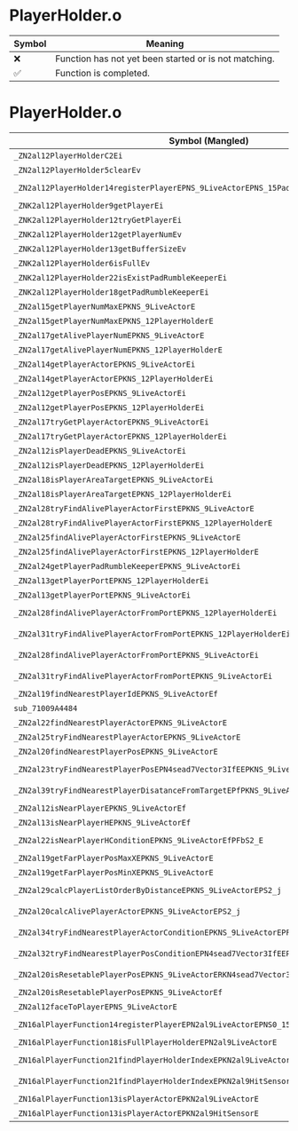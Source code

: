 # PlayerHolder.o
| Symbol | Meaning 
| ------------- | ------------- 
| :x: | Function has not yet been started or is not matching. 
| :white_check_mark: | Function is completed. 


# PlayerHolder.o
| Symbol (Mangled) | Symbol (Demangled) | Decompiled? |
| ------------- |  ------------- | ------------- |
| `_ZN2al12PlayerHolderC2Ei` | `al::PlayerHolder::PlayerHolder(int)` | :x: |
| `_ZN2al12PlayerHolder5clearEv` | `al::PlayerHolder::clear(void)` | :x: |
| `_ZN2al12PlayerHolder14registerPlayerEPNS_9LiveActorEPNS_15PadRumbleKeeperE` | `al::PlayerHolder::registerPlayer(al::LiveActor *,al::PadRumbleKeeper *)` | :x: |
| `_ZNK2al12PlayerHolder9getPlayerEi` | `al::PlayerHolder::getPlayer(int)const` | :x: |
| `_ZNK2al12PlayerHolder12tryGetPlayerEi` | `al::PlayerHolder::tryGetPlayer(int)const` | :x: |
| `_ZNK2al12PlayerHolder12getPlayerNumEv` | `al::PlayerHolder::getPlayerNum(void)const` | :x: |
| `_ZNK2al12PlayerHolder13getBufferSizeEv` | `al::PlayerHolder::getBufferSize(void)const` | :x: |
| `_ZNK2al12PlayerHolder6isFullEv` | `al::PlayerHolder::isFull(void)const` | :x: |
| `_ZNK2al12PlayerHolder22isExistPadRumbleKeeperEi` | `al::PlayerHolder::isExistPadRumbleKeeper(int)const` | :x: |
| `_ZNK2al12PlayerHolder18getPadRumbleKeeperEi` | `al::PlayerHolder::getPadRumbleKeeper(int)const` | :x: |
| `_ZN2al15getPlayerNumMaxEPKNS_9LiveActorE` | `al::getPlayerNumMax(al::LiveActor const*)` | :x: |
| `_ZN2al15getPlayerNumMaxEPKNS_12PlayerHolderE` | `al::getPlayerNumMax(al::PlayerHolder const*)` | :x: |
| `_ZN2al17getAlivePlayerNumEPKNS_9LiveActorE` | `al::getAlivePlayerNum(al::LiveActor const*)` | :x: |
| `_ZN2al17getAlivePlayerNumEPKNS_12PlayerHolderE` | `al::getAlivePlayerNum(al::PlayerHolder const*)` | :x: |
| `_ZN2al14getPlayerActorEPKNS_9LiveActorEi` | `al::getPlayerActor(al::LiveActor const*,int)` | :x: |
| `_ZN2al14getPlayerActorEPKNS_12PlayerHolderEi` | `al::getPlayerActor(al::PlayerHolder const*,int)` | :x: |
| `_ZN2al12getPlayerPosEPKNS_9LiveActorEi` | `al::getPlayerPos(al::LiveActor const*,int)` | :x: |
| `_ZN2al12getPlayerPosEPKNS_12PlayerHolderEi` | `al::getPlayerPos(al::PlayerHolder const*,int)` | :x: |
| `_ZN2al17tryGetPlayerActorEPKNS_9LiveActorEi` | `al::tryGetPlayerActor(al::LiveActor const*,int)` | :x: |
| `_ZN2al17tryGetPlayerActorEPKNS_12PlayerHolderEi` | `al::tryGetPlayerActor(al::PlayerHolder const*,int)` | :x: |
| `_ZN2al12isPlayerDeadEPKNS_9LiveActorEi` | `al::isPlayerDead(al::LiveActor const*,int)` | :x: |
| `_ZN2al12isPlayerDeadEPKNS_12PlayerHolderEi` | `al::isPlayerDead(al::PlayerHolder const*,int)` | :x: |
| `_ZN2al18isPlayerAreaTargetEPKNS_9LiveActorEi` | `al::isPlayerAreaTarget(al::LiveActor const*,int)` | :x: |
| `_ZN2al18isPlayerAreaTargetEPKNS_12PlayerHolderEi` | `al::isPlayerAreaTarget(al::PlayerHolder const*,int)` | :x: |
| `_ZN2al28tryFindAlivePlayerActorFirstEPKNS_9LiveActorE` | `al::tryFindAlivePlayerActorFirst(al::LiveActor const*)` | :x: |
| `_ZN2al28tryFindAlivePlayerActorFirstEPKNS_12PlayerHolderE` | `al::tryFindAlivePlayerActorFirst(al::PlayerHolder const*)` | :x: |
| `_ZN2al25findAlivePlayerActorFirstEPKNS_9LiveActorE` | `al::findAlivePlayerActorFirst(al::LiveActor const*)` | :x: |
| `_ZN2al25findAlivePlayerActorFirstEPKNS_12PlayerHolderE` | `al::findAlivePlayerActorFirst(al::PlayerHolder const*)` | :x: |
| `_ZN2al24getPlayerPadRumbleKeeperEPKNS_9LiveActorEi` | `al::getPlayerPadRumbleKeeper(al::LiveActor const*,int)` | :x: |
| `_ZN2al13getPlayerPortEPKNS_12PlayerHolderEi` | `al::getPlayerPort(al::PlayerHolder const*,int)` | :x: |
| `_ZN2al13getPlayerPortEPKNS_9LiveActorEi` | `al::getPlayerPort(al::LiveActor const*,int)` | :x: |
| `_ZN2al28findAlivePlayerActorFromPortEPKNS_12PlayerHolderEi` | `al::findAlivePlayerActorFromPort(al::PlayerHolder const*,int)` | :x: |
| `_ZN2al31tryFindAlivePlayerActorFromPortEPKNS_12PlayerHolderEi` | `al::tryFindAlivePlayerActorFromPort(al::PlayerHolder const*,int)` | :x: |
| `_ZN2al28findAlivePlayerActorFromPortEPKNS_9LiveActorEi` | `al::findAlivePlayerActorFromPort(al::LiveActor const*,int)` | :x: |
| `_ZN2al31tryFindAlivePlayerActorFromPortEPKNS_9LiveActorEi` | `al::tryFindAlivePlayerActorFromPort(al::LiveActor const*,int)` | :x: |
| `_ZN2al19findNearestPlayerIdEPKNS_9LiveActorEf` | `al::findNearestPlayerId(al::LiveActor const*,float)` | :x: |
| `sub_71009A4484` | `` | :x: |
| `_ZN2al22findNearestPlayerActorEPKNS_9LiveActorE` | `al::findNearestPlayerActor(al::LiveActor const*)` | :x: |
| `_ZN2al25tryFindNearestPlayerActorEPKNS_9LiveActorE` | `al::tryFindNearestPlayerActor(al::LiveActor const*)` | :x: |
| `_ZN2al20findNearestPlayerPosEPKNS_9LiveActorE` | `al::findNearestPlayerPos(al::LiveActor const*)` | :x: |
| `_ZN2al23tryFindNearestPlayerPosEPN4sead7Vector3IfEEPKNS_9LiveActorE` | `al::tryFindNearestPlayerPos(sead::Vector3<float> *,al::LiveActor const*)` | :x: |
| `_ZN2al39tryFindNearestPlayerDisatanceFromTargetEPfPKNS_9LiveActorERKN4sead7Vector3IfEE` | `al::tryFindNearestPlayerDisatanceFromTarget(float *,al::LiveActor const*,sead::Vector3<float> const&)` | :x: |
| `_ZN2al12isNearPlayerEPKNS_9LiveActorEf` | `al::isNearPlayer(al::LiveActor const*,float)` | :x: |
| `_ZN2al13isNearPlayerHEPKNS_9LiveActorEf` | `al::isNearPlayerH(al::LiveActor const*,float)` | :x: |
| `_ZN2al22isNearPlayerHConditionEPKNS_9LiveActorEfPFbS2_E` | `al::isNearPlayerHCondition(al::LiveActor const*,float,bool (*)(al::LiveActor const*))` | :x: |
| `_ZN2al19getFarPlayerPosMaxXEPKNS_9LiveActorE` | `al::getFarPlayerPosMaxX(al::LiveActor const*)` | :x: |
| `_ZN2al19getFarPlayerPosMinXEPKNS_9LiveActorE` | `al::getFarPlayerPosMinX(al::LiveActor const*)` | :x: |
| `_ZN2al29calcPlayerListOrderByDistanceEPKNS_9LiveActorEPS2_j` | `al::calcPlayerListOrderByDistance(al::LiveActor const*,al::LiveActor const**,unsigned int)` | :x: |
| `_ZN2al20calcAlivePlayerActorEPKNS_9LiveActorEPS2_j` | `al::calcAlivePlayerActor(al::LiveActor const*,al::LiveActor const**,unsigned int)` | :x: |
| `_ZN2al34tryFindNearestPlayerActorConditionEPKNS_9LiveActorEPFbS2_E` | `al::tryFindNearestPlayerActorCondition(al::LiveActor const*,bool (*)(al::LiveActor const*))` | :x: |
| `_ZN2al32tryFindNearestPlayerPosConditionEPN4sead7Vector3IfEEPKNS_9LiveActorEPFbS6_E` | `al::tryFindNearestPlayerPosCondition(sead::Vector3<float> *,al::LiveActor const*,bool (*)(al::LiveActor const*))` | :x: |
| `_ZN2al20isResetablePlayerPosEPKNS_9LiveActorERKN4sead7Vector3IfEEff` | `al::isResetablePlayerPos(al::LiveActor const*,sead::Vector3<float> const&,float,float)` | :x: |
| `_ZN2al20isResetablePlayerPosEPKNS_9LiveActorEf` | `al::isResetablePlayerPos(al::LiveActor const*,float)` | :x: |
| `_ZN2al12faceToPlayerEPNS_9LiveActorE` | `al::faceToPlayer(al::LiveActor *)` | :x: |
| `_ZN16alPlayerFunction14registerPlayerEPN2al9LiveActorEPNS0_15PadRumbleKeeperE` | `alPlayerFunction::registerPlayer(al::LiveActor *,al::PadRumbleKeeper *)` | :x: |
| `_ZN16alPlayerFunction18isFullPlayerHolderEPN2al9LiveActorE` | `alPlayerFunction::isFullPlayerHolder(al::LiveActor *)` | :x: |
| `_ZN16alPlayerFunction21findPlayerHolderIndexEPKN2al9LiveActorE` | `alPlayerFunction::findPlayerHolderIndex(al::LiveActor const*)` | :x: |
| `_ZN16alPlayerFunction21findPlayerHolderIndexEPKN2al9HitSensorE` | `alPlayerFunction::findPlayerHolderIndex(al::HitSensor const*)` | :x: |
| `_ZN16alPlayerFunction13isPlayerActorEPKN2al9LiveActorE` | `alPlayerFunction::isPlayerActor(al::LiveActor const*)` | :x: |
| `_ZN16alPlayerFunction13isPlayerActorEPKN2al9HitSensorE` | `alPlayerFunction::isPlayerActor(al::HitSensor const*)` | :x: |
